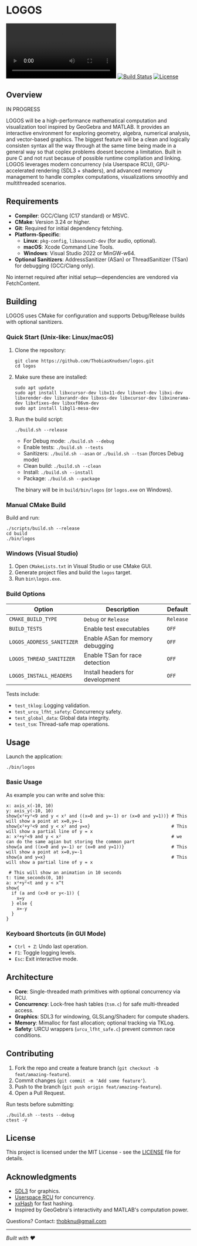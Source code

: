 # LOGOS
![Video](./resources/demo_video.mp4)
[![Build Status](https://img.shields.io/badge/build-passing-brightgreen.svg)](https://github.com/ThobiasKnudsen/logos) [![License](https://img.shields.io/badge/license-MIT-blue.svg)](LICENSE)

## Overview

IN PROGRESS

LOGOS will be a high-performance mathematical computation and visualization tool inspired by GeoGebra and MATLAB. It provides an interactive environment for exploring geometry, algebra, numerical analysis, and vector-based graphics. The biggest feature will be a clean and logically consisten syntax all the way through at the same time being made in a general way so that coplex problems doesnt become a limitation. Built in pure C and not rust becasue of possible runtime compilation and linking. LOGOS leverages modern concurrency (via Userspace RCU), GPU-accelerated rendering (SDL3 + shaders), and advanced memory management to handle complex computations, visualizations smoothly and multithreaded scenarios.

## Requirements

- **Compiler**: GCC/Clang (C17 standard) or MSVC.
- **CMake**: Version 3.24 or higher.
- **Git**: Required for initial dependency fetching.
- **Platform-Specific**:
  - **Linux**: `pkg-config`, `libasound2-dev` (for audio, optional).
  - **macOS**: Xcode Command Line Tools.
  - **Windows**: Visual Studio 2022 or MinGW-w64.
- **Optional Sanitizers**: AddressSanitizer (ASan) or ThreadSanitizer (TSan) for debugging (GCC/Clang only).

No internet required after initial setup—dependencies are vendored via FetchContent.

## Building

LOGOS uses CMake for configuration and supports Debug/Release builds with optional sanitizers.

### Quick Start (Unix-like: Linux/macOS)

1. Clone the repository:
   ```
   git clone https://github.com/ThobiasKnudsen/logos.git
   cd logos
   ```

2. Make sure these are installed:
   ```
   sudo apt update
   sudo apt install libxcursor-dev libx11-dev libxext-dev libxi-dev libxrender-dev libxrandr-dev libxss-dev libxcursor-dev libxinerama-dev libxfixes-dev libxxf86vm-dev
   sudo apt install libgl1-mesa-dev
   ```

2. Run the build script:
   ```
   ./build.sh --release
   ```
   - For Debug mode: `./build.sh --debug`
   - Enable tests: `./build.sh --tests`
   - Sanitizers: `./build.sh --asan` or `./build.sh --tsan` (forces Debug mode)
   - Clean build: `./build.sh --clean`
   - Install: `./build.sh --install`
   - Package: `./build.sh --package`

   The binary will be in `build/bin/logos` (or `logos.exe` on Windows).

### Manual CMake Build

Build and run:
   ```
   ./scripts/build.sh --release
   cd build
   ./bin/logos
   ```

### Windows (Visual Studio)

1. Open `CMakeLists.txt` in Visual Studio or use CMake GUI.
2. Generate project files and build the `logos` target.
3. Run `bin\logos.exe`.

### Build Options

| Option | Description | Default |
|--------|-------------|---------|
| `CMAKE_BUILD_TYPE` | `Debug` or `Release` | `Release` |
| `BUILD_TESTS` | Enable test executables | `OFF` |
| `LOGOS_ADDRESS_SANITIZER` | Enable ASan for memory debugging | `OFF` |
| `LOGOS_THREAD_SANITIZER` | Enable TSan for race detection | `OFF` |
| `LOGOS_INSTALL_HEADERS` | Install headers for development | `OFF` |

Tests include:
- `test_tklog`: Logging validation.
- `test_urcu_lfht_safety`: Concurrency safety.
- `test_global_data`: Global data integrity.
- `test_tsm`: Thread-safe map operations.

## Usage

Launch the application:
```
./bin/logos 
```

### Basic Usage

As example you can write and solve this:
```
x: axis_x(-10, 10)
y: axis_y(-10, 10)
show{x²+y²<9 and y < x² and ((x=0 and y=-1) or (x=0 and y=1))} # This will show a point at x=0,y=-1
show{x²+y²<9 and y < x² and y=x}                               # This will show a partial line of y = x
a: x²+y²<9 and y < x²                                          # we can do the same agian but storing the common part
show{a and ((x=0 and y=-1) or (x=0 and y=1))}                  # This will show a point at x=0,y=-1
show{a and y=x}                                                # This will show a partial line of y = x

 # This will show an animation in 10 seconds
t: time_seconds(0, 10)
a: x²+y²<t and y < x^t
show{
  if (a and (x>0 or y<-1)) {
    x=y
  } else {
    x=-y
  }
}
```

### Keyboard Shortcuts (in GUI Mode)

- `Ctrl + Z`: Undo last operation.
- `F1`: Toggle logging levels.
- `Esc`: Exit interactive mode.

## Architecture

- **Core**: Single-threaded math primitives with optional concurrency via RCU.
- **Concurrency**: Lock-free hash tables (`tsm.c`) for safe multi-threaded access.
- **Graphics**: SDL3 for windowing, GLSLang/Shaderc for compute shaders.
- **Memory**: Mimalloc for fast allocation; optional tracking via TKLog.
- **Safety**: URCU wrappers (`urcu_lfht_safe.c`) prevent common race conditions.

## Contributing

1. Fork the repo and create a feature branch (`git checkout -b feat/amazing-feature`).
2. Commit changes (`git commit -m 'Add some feature'`).
3. Push to the branch (`git push origin feat/amazing-feature`).
4. Open a Pull Request.

Run tests before submitting:
```
./build.sh --tests --debug
ctest -V
```

## License

This project is licensed under the MIT License - see the [LICENSE](LICENSE) file for details.

## Acknowledgments

- [SDL3](https://github.com/libsdl-org/SDL) for graphics.
- [Userspace RCU](https://lttng.org/urcu) for concurrency.
- [xxHash](https://github.com/Cyan4973/xxHash) for fast hashing.
- Inspired by GeoGebra's interactivity and MATLAB's computation power.

Questions? Contact: thobknu@gmail.com

---

*Built with ❤️*
